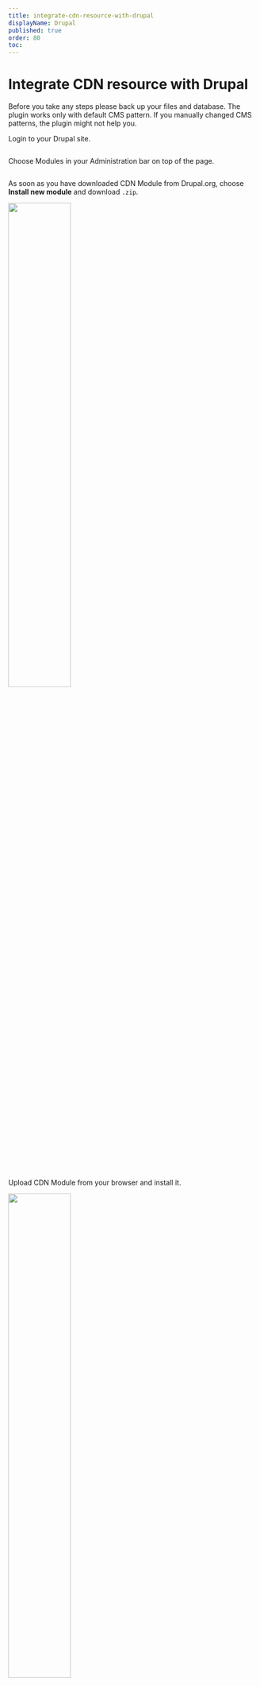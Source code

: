 ```yaml
---
title: integrate-cdn-resource-with-drupal
displayName: Drupal
published: true
order: 80
toc:
---
```

# Integrate CDN resource with Drupal

Before you take any steps please back up your files and database. The plugin works only with default CMS pattern. If you manually changed CMS patterns, the plugin might not help you.

Login to your Drupal site.

<img src="https://assets.gcore.pro/docs/cdn/getting-started/integrate-cdn-with-cms/integrate-cdn-resource-with-drupal/1.png" alt="">

Choose Modules in your Administration bar on top of the page.

<img src="https://assets.gcore.pro/docs/cdn/getting-started/integrate-cdn-with-cms/integrate-cdn-resource-with-drupal/2.png" alt="">

As soon as you have downloaded CDN Module from Drupal.org, choose **Install new module** and download ```.zip```. 

<img src="https://assets.gcore.pro/docs/cdn/getting-started/integrate-cdn-with-cms/integrate-cdn-resource-with-drupal/3.png" alt="" width="50%">  
  
Upload CDN Module from your browser and install it.  

<img src="https://assets.gcore.pro/docs/cdn/getting-started/integrate-cdn-with-cms/integrate-cdn-resource-with-drupal/4.png" alt="" width="50%">  
  
If the installation was successful, you will see the following. 

<img src="https://assets.gcore.pro/docs/cdn/getting-started/integrate-cdn-with-cms/integrate-cdn-resource-with-drupal/5.png" alt="" width="50%">  
  
As soon as the CDN Module is successfully installed, get back to the modules list and scroll down to CDN. Choose **Enable** and Save configuration.

<img src="https://assets.gcore.pro/docs/cdn/getting-started/integrate-cdn-with-cms/integrate-cdn-resource-with-drupal/6.png" alt="" width="50%">

Select Configure in the CDN Module.

<img src="https://assets.gcore.pro/docs/cdn/getting-started/integrate-cdn-with-cms/integrate-cdn-resource-with-drupal/7.png" alt="" width="50%">  

Change the CDN module status to Enabled and save the setting by hitting the Save Configuration button.

<img src="https://assets.gcore.pro/docs/cdn/getting-started/integrate-cdn-with-cms/integrate-cdn-resource-with-drupal/8.png" alt="" width="50%">

Choose the "Details" tab on the right of the screen.

<img src="https://assets.gcore.pro/docs/cdn/getting-started/integrate-cdn-with-cms/integrate-cdn-resource-with-drupal/9.png" alt=""> 

For the Mode choose Origin Pull and enter CNAME specified in the Gcore <a href="https://accounts.gcore.com/reports/dashboard" target="_blank">Control panel</a>.

Ensure that your <a href="https://gcore.com/docs/cdn/cdn-resource-options/general/create-and-set-a-custom-domain-for-the-content-delivery-via-cdn" target="_blank">CNAME record has been configured</a> in a proper way before using it for integration.  
  
<img src="https://assets.gcore.pro/docs/cdn/getting-started/integrate-cdn-with-cms/integrate-cdn-resource-with-drupal/10.PNG" alt="" width="70%">

Scroll down and choose Far Future expiration, then click Save Configuration.

<img src="https://assets.gcore.pro/docs/cdn/getting-started/integrate-cdn-with-cms/integrate-cdn-resource-with-drupal/11.png" alt="" width="70%">

These steps are needed if you are going to deliver your CDN content via HTTPS. Choose the Other tab on the right of the CDN Module configuration screen.  

<img src="https://assets.gcore.pro/docs/cdn/getting-started/integrate-cdn-with-cms/integrate-cdn-resource-with-drupal/12.png" alt="">  

Enable HTTPS to support SSL.

<img src="https://assets.gcore.pro/docs/cdn/getting-started/integrate-cdn-with-cms/integrate-cdn-resource-with-drupal/13.png" alt=""  width="50%">

Integration has been completed! We highly recommend you to check the HTML code of your web page to ensure that URLs have been rewritten properly from your original ones to CNAME from the control panel.

To do that press **F12** or open Developers Tools in your browser, choose the Network tab and refresh the page. All static files should have your CNAME in URLs.